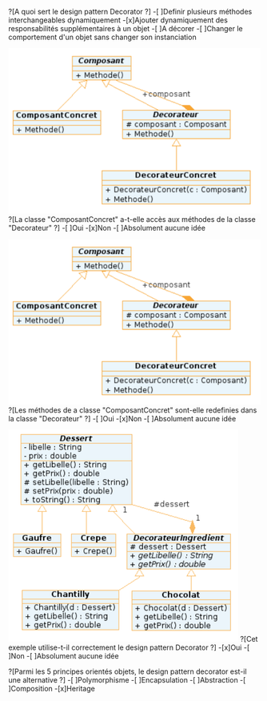 ?[A quoi sert le design pattern Decorator ?]
-[ ]Definir plusieurs méthodes interchangeables dynamiquement
-[x]Ajouter dynamiquement des responsabilités supplémentaires à un objet
-[ ]A décorer
-[ ]Changer le comportement d'un objet sans changer son instanciation

![UML_DESSERT](uml2.PNG "")
?[La classe "ComposantConcret" a-t-elle accès aux méthodes de la classe "Decorateur" ?]
-[ ]Oui
-[x]Non
-[ ]Absolument aucune idée

![UML_DESSERT](uml2.PNG "")
?[Les méthodes de a classe "ComposantConcret" sont-elle redefinies dans la classe "Decorateur" ?]
-[ ]Oui
-[x]Non
-[ ]Absolument aucune idée

![UML_DESSERT](uml.PNG "")
?[Cet exemple utilise-t-il correctement le design pattern Decorator ?]
-[x]Oui
-[ ]Non
-[ ]Absolument aucune idée

?[Parmi les 5 principes orientés objets, le design pattern decorator est-il une alternative ?]
-[ ]Polymorphisme
-[ ]Encapsulation
-[ ]Abstraction
-[ ]Composition
-[x]Heritage
